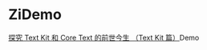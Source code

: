 # ZiDemo
[探究 Text Kit 和 Core Text 的前世今生 （Text Kit 篇）](http://gold.xitu.io/post/583500538ac2470065c6a23b)Demo 
